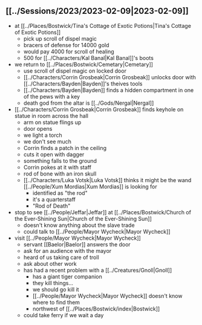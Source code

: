 ## [[../Sessions/2023/2023-02-09|2023-02-09]]
- at [[../Places/Bostwick/Tina's Cottage of Exotic Potions|Tina's Cottage of Exotic Potions]]
	- pick up scroll of dispel magic
	- bracers of defense for 14000 gold
	- would pay 4000 for scroll of healing
	- 500 for [[../Characters/Kal Banal|Kal Banal]]'s boots
- we return to [[../Places/Bostwick/Cemetary|Cemetary]]
	- use scroll of dispel magic on locked door
	- [[../Characters/Corrin Grosbeak|Corrin Grosbeak]] unlocks door with [[../Characters/Bayden|Bayden]]'s theives tools
	- [[../Characters/Bayden|Bayden]] finds a hidden compartment in one of the pews with a key
	- death god from the altar is [[../Gods/Nergal|Nergal]]
- [[../Characters/Corrin Grosbeak|Corrin Grosbeak]] finds keyhole on statue in room across the hall
	- arm on statue flings up
	- door opens
	- we light a torch
	- we don't see much
	- Corrin finds a patch in the ceiling
	- cuts it open with dagger
	- something falls to the ground
	- Corrin pokes at it with staff
	- rod of bone with an iron skull
	- [[../Characters/Luka Votsk|Luka Votsk]] thinks it might be the wand [[../People/Xum Mordias|Xum Mordias]] is looking for
		- identified as "the rod"
		- it's a quarterstaff
		- "Rod of Death"
- stop to see [[../People/Jeffar|Jeffar]] at [[../Places/Bostwick/Church of the Ever-Shining Sun|Church of the Ever-Shining Sun]]
	- doesn't know anything about the slave trade
	- could talk to [[../People/Mayor Wycheck|Mayor Wycheck]]
- visit [[../People/Mayor Wycheck|Mayor Wycheck]]
	- servant [[Baelor|Baelor]] answers the door
	- ask for an audience with the mayor
	- heard of us taking care of troll
	- ask about other work
	- has had a recent problem with a [[../Creatures/Gnoll|Gnoll]]
		- has a giant tiger companion
		- they kill things...
		- we should go kill it
		- [[../People/Mayor Wycheck|Mayor Wycheck]] doesn't know where to find them
		- northwest of [[../Places/Bostwick/index|Bostwick]]
	- could take ferry if we wait a day